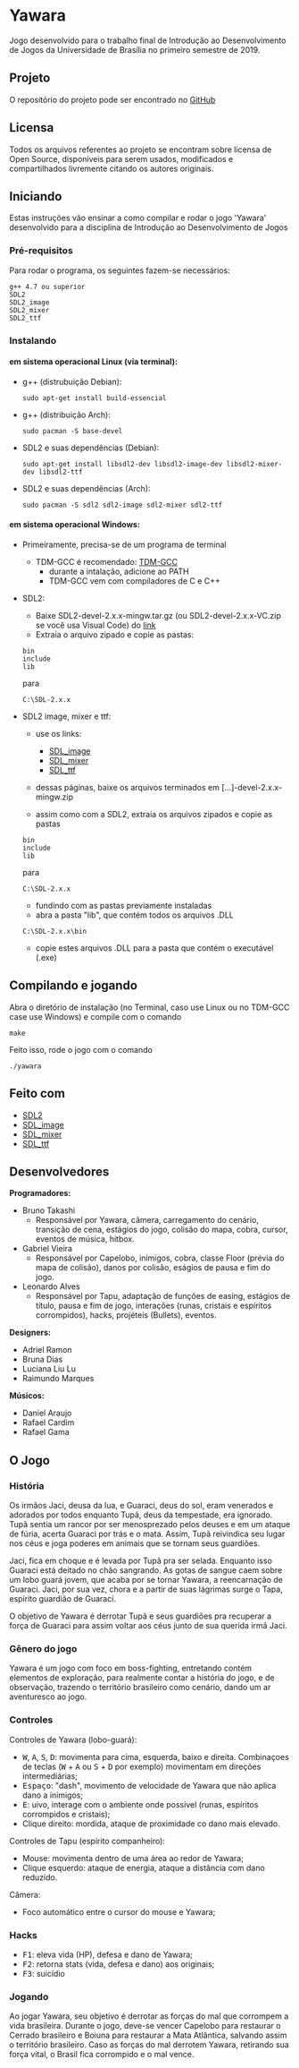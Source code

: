 # Yawara

Jogo desenvolvido para o trabalho final de Introdução ao Desenvolvimento de Jogos da Universidade de Brasília no primeiro semestre de 2019.

## Projeto

O repositório do projeto pode ser encontrado no [GitHub](https://github.com/Takashi-san/Yawara_Game/)

## Licensa

Todos os arquivos referentes ao projeto se encontram sobre licensa de Open Source, disponíveis para serem usados, modificados e compartilhados livremente citando os autores originais.

## Iniciando

Estas instruções vão ensinar a como compilar e rodar o jogo 'Yawara' desenvolvido para a disciplina de Introdução ao Desenvolvimento de Jogos

### Pré-requisitos

Para rodar o programa, os seguintes fazem-se necessários:
```
g++ 4.7 ou superior
SDL2
SDL2_image
SDL2_mixer
SDL2_ttf
```

### Instalando

#### em sistema operacional Linux (via terminal):

* g++ (distrubuição Debian):
    ```
    sudo apt-get install build-essencial
    ```

* g++ (distribuição Arch):
    ```
    sudo pacman -S base-devel
    ```

* SDL2 e suas dependências (Debian):
    ```
    sudo apt-get install libsdl2-dev libsdl2-image-dev libsdl2-mixer-dev libsdl2-ttf
    ```

* SDL2 e suas dependências (Arch):
    ```
    sudo pacman -S sdl2 sdl2-image sdl2-mixer sdl2-ttf
    ```

#### em sistema operacional Windows:
* Primeiramente, precisa-se de um programa de terminal
    * TDM-GCC é recomendado: 
    [TDM-GCC](http://tdm-gcc.tdragon.net/download)
        * durante a intalação, adicione ao PATH
        * TDM-GCC vem com compiladores de C e C++

* SDL2:
    * Baixe SDL2-devel-2.x.x-mingw.tar.gz (ou SDL2-devel-2.x.x-VC.zip se você usa Visual Code) do [link](http://libsdl.org/download-2.0.php)
    * Extraia o arquivo zipado e copie as pastas:
    ```
    bin
    include
    lib
    ```
    para
    ```
    C:\SDL-2.x.x
    ```
* SDL2 image, mixer e ttf:

    * use os links:
        * [SDL_image](http://www.libsdl.org/projects/SDL_image/)
        * [SDL_mixer](http://www.libsdl.org/projects/SDL_mixer/)
        * [SDL_ttf](http://www.libsdl.org/projects/SDL_ttf/)

    * dessas páginas, baixe os arquivos terminados em [...]-devel-2.x.x-mingw.zip
    * assim como com a SDL2, extraia os arquivos zipados e copie as pastas

    ```
    bin
    include
    lib
    ```
    para
    ```
    C:\SDL-2.x.x
    ```
    * fundindo com as pastas previamente instaladas
    * abra a pasta "lib", que contém todos os arquivos .DLL
    ```
    C:\SDL-2.x.x\bin
    ```
    * copie estes arquivos .DLL para  a pasta que contém o executável (.exe)

## Compilando e jogando

Abra o diretório de instalação (no Terminal, caso use Linux ou no TDM-GCC case use Windows) e compile com o comando
```
make
```
Feito isso, rode o jogo com o comando
```
./yawara
```

## Feito com
* [SDL2](https://wiki.libsdl.org/)
* [SDL_image](http://www.libsdl.org/projects/SDL_image/)
* [SDL_mixer](http://www.libsdl.org/projects/SDL_mixer/)
* [SDL_ttf](http://www.libsdl.org/projects/SDL_ttf/)

## Desenvolvedores

**Programadores:**
- Bruno Takashi
    - Responsável por Yawara, câmera, carregamento do cenário, transição de cena, estágios do jogo, colisão do mapa, cobra, cursor, eventos de música, hitbox.
- Gabriel Vieira
    - Responsável por Capelobo, inimigos, cobra, classe Floor (prévia do mapa de colisão), danos por colisão, eságios de pausa e fim do jogo.
- Leonardo Alves
    - Responsável por Tapu, adaptação de funções de easing, estágios de título, pausa e fim de jogo, interações (runas, cristais e espíritos corrompidos), hacks, projéteis (Bullets), eventos.

**Designers:**
- Adriel Ramon
- Bruna Dias
- Luciana Liu Lu
- Raimundo Marques

**Músicos:**
- Daniel Araujo
- Rafael Cardim
- Rafael Gama

## O Jogo

### História
Os irmãos Jaci, deusa da lua, e Guaraci, deus do sol, eram venerados e adorados por todos enquanto Tupã, deus da tempestade, era ignorado. Tupã sentia um rancor por ser menosprezado pelos deuses e em um ataque de fúria, acerta Guaraci por trás e o mata. Assim, Tupã reivindica seu lugar nos céus e joga poderes em animais que se tornam seus guardiões.

Jaci, fica em choque e é levada por Tupã pra ser selada. Enquanto isso Guaraci está deitado no chão sangrando. As gotas de sangue caem sobre um lobo guará jovem, que acaba por se tornar Yawara, a reencarnação de Guaraci. Jaci, por sua vez, chora e a partir de suas lágrimas surge o Tapa, espírito guardião de Guaraci.

O objetivo de Yawara é derrotar Tupã e seus guardiões pra recuperar a força de Guaraci para assim voltar aos céus junto de sua querida irmã Jaci.

### Gênero do jogo

Yawara é um jogo com foco em boss-fighting, entretando contém elementos de exploração, para realmente contar a história do jogo, e de observação, trazendo o território brasileiro como cenário, dando um ar aventuresco ao jogo.

### Controles
Controles de Yawara (lobo-guará):
* <kbd>W</kbd>, <kbd>A</kbd>, <kbd>S</kbd>, <kbd>D</kbd>: movimenta para cima, esquerda, baixo e direita. Combinaçoes de teclas (<kbd>W</kbd> + <kbd>A</kbd> ou <kbd>S</kbd> + <kbd>D</kbd> por exemplo) movimentam em direções intermediárias;
* <kbd>Espaço</kbd>: "dash", movimento de velocidade de Yawara que não aplica dano a inimigos;
* <kbd>E</kbd>: uivo, interage com o ambiente onde possível (runas, espíritos corrompidos e cristais);
* Clique direito: mordida, ataque de proximidade co dano mais elevado.

Controles de Tapu (espírito companheiro):
* Mouse: movimenta dentro de uma área ao redor de Yawara;
* Clique esquerdo: ataque de energia, ataque a distância com dano reduzido.

Câmera:
* Foco automático entre o cursor do mouse e Yawara;

### Hacks

* <kbd>F1</kbd>: eleva vida (HP), defesa e dano de Yawara;
* <kbd>F2</kbd>: retorna stats (vida, defesa e dano) aos originais;
* <kbd>F3</kbd>: suicídio

### Jogando

Ao jogar Yawara, seu objetivo é derrotar as forças do mal que corrompem a vida brasileira. Durante o jogo, deve-se vencer Capelobo para restaurar o Cerrado brasileiro e Boiuna para restaurar a Mata Atlântica, salvando assim o território brasileiro.
Caso as forças do mal derrotem Yawara, retirando sua força vital, o Brasil fica corrompido e o mal vence.